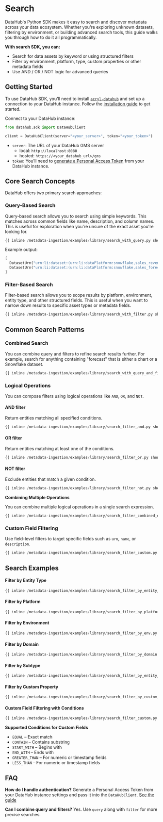 # Search

DataHub's Python SDK makes it easy to search and discover metadata across your data ecosystem. Whether you're exploring unknown datasets, filtering by environment, or building advanced search tools, this guide walks you through how to do it all programmatically.

**With search SDK, you can:**

- Search for data assets by keyword or using structured filters
- Filter by environment, platform, type, custom properties or other metadata fields
- Use AND / OR / NOT logic for advanced queries

## Getting Started

To use DataHub SDK, you'll need to install [`acryl-datahub`](https://pypi.org/project/acryl-datahub/) and set up a connection to your DataHub instance. Follow the [installation guide](https://docs.datahub.com/docs/metadata-ingestion/cli-ingestion#installing-datahub-cli) to get started.

Connect to your DataHub instance:

```python
from datahub.sdk import DataHubClient

client = DataHubClient(server="<your_server>", token="<your_token>")
```

- `server`: The URL of your DataHub GMS server
  - local: `http://localhost:8080`
  - hosted: `https://<your_datahub_url>/gms`
- `token`: You'll need to [generate a Personal Access Token](https://docs.datahub.com/docs/authentication/personal-access-tokens) from your DataHub instance.

## Core Search Concepts

DataHub offers two primary search approaches:

### Query-Based Search

Query-based search allows you to search using simple keywords. This matches across common fields like name, description, and column names. This is useful for exploration when you're unsure of the exact asset you're looking for.

```python
{{ inline /metadata-ingestion/examples/library/search_with_query.py show_path_as_comment }}
```

Example output:

```python
[
  DatasetUrn("urn:li:dataset:(urn:li:dataPlatform:snowflake,sales_revenue_2023,PROD)"),
  DatasetUrn("urn:li:dataset:(urn:li:dataPlatform:snowflake,sales_forecast,PROD)")
]
```

### Filter-Based Search

Filter-based search allows you to scope results by platform, environment, entity type, and other structured fields.
This is useful when you want to narrow down results to specific asset types or metadata fields.

```python
{{ inline /metadata-ingestion/examples/library/search_with_filter.py show_path_as_comment }}
```

## Common Search Patterns

### Combined Search

You can combine query and filters to refine search results further. For example, search for anything containing "forecast" that is either a chart or a Snowflake dataset.

```python
{{ inline /metadata-ingestion/examples/library/search_with_query_and_filter.py show_path_as_comment }}
```

### Logical Operations

You can compose filters using logical operations like `AND`, `OR`, and `NOT`.

#### AND filter

Return entities matching all specified conditions.

```python
{{ inline /metadata-ingestion/examples/library/search_filter_and.py show_path_as_comment }}
```

#### OR filter

Return entities matching at least one of the conditions.

```python
{{ inline /metadata-ingestion/examples/library/search_filter_or.py show_path_as_comment }}
```

#### NOT filter

Exclude entities that match a given condition.

```python
{{ inline /metadata-ingestion/examples/library/search_filter_not.py show_path_as_comment }}
```

**Combining Multiple Operations**

You can combine multiple logical operations in a single search expression.

```python
{{ inline /metadata-ingestion/examples/library/search_filter_combined_operation.py show_path_as_comment }}
```

### Custom Field Filtering

Use field-level filters to target specific fields such as `urn`, `name`, or `description`.

```python
{{ inline /metadata-ingestion/examples/library/search_filter_custom.py show_path_as_comment }}
```

## Search Examples

#### Filter by Entity Type

```python
{{ inline /metadata-ingestion/examples/library/search_filter_by_entity_type.py show_path_as_comment }}
```

#### Filter by Platform

```python
{{ inline /metadata-ingestion/examples/library/search_filter_by_platform.py show_path_as_comment }}
```

#### Filter by Environment

```python
{{ inline /metadata-ingestion/examples/library/search_filter_by_env.py show_path_as_comment }}
```

#### Filter by Domain

```python
{{ inline /metadata-ingestion/examples/library/search_filter_by_domain.py show_path_as_comment }}
```

#### Filter by Subtype

```python
{{ inline /metadata-ingestion/examples/library/search_filter_by_entity_subtype.py show_path_as_comment }}
```

#### Filter by Custom Property

```python
{{ inline /metadata-ingestion/examples/library/search_filter_by_custom_property.py show_path_as_comment }}
```

#### Custom Field Filtering with Conditions

```python
{{ inline /metadata-ingestion/examples/library/search_filter_custom.py show_path_as_comment }}
```

**Supported Conditions for Custom Fields**

- `EQUAL` – Exact match
- `CONTAIN` – Contains substring
- `START_WITH` – Begins with
- `END_WITH` – Ends with
- `GREATER_THAN` – For numeric or timestamp fields
- `LESS_THAN` – For numeric or timestamp fields

## FAQ

**How do I handle authentication?**
Generate a Personal Access Token from your DataHub instance settings and pass it into the `DataHubClient`.
[See the guide](https://docs.datahub.com/docs/authentication/personal-access-tokens)

**Can I combine query and filters?**
Yes. Use `query` along with `filter` for more precise searches.
